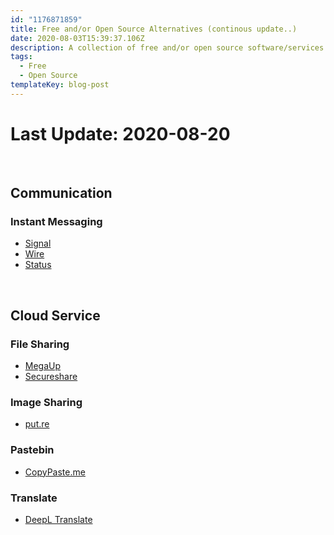 ```yaml
---
id: "1176871859"
title: Free and/or Open Source Alternatives (continous update..)
date: 2020-08-03T15:39:37.106Z
description: A collection of free and/or open source software/services
tags:
  - Free
  - Open Source
templateKey: blog-post
---
```

# Last Update: 2020-08-20

&nbsp;
## Communication

### Instant Messaging
* [Signal](https://signal.org/)
* [Wire](https://wire.com/)
* [Status](https://status.im/)

&nbsp;
## Cloud Service

### File Sharing
* [MegaUp](https://megaup.net/)
* [Secureshare](https://securesha.re)

### Image Sharing
* [put.re](https://put.re)

### Pastebin
* [CopyPaste.me](https://copypaste.me)

### Translate
* [DeepL Translate](https://www.deepl.com/en/translator)

